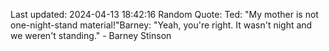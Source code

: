 Last updated: 2024-04-13 18:42:16
Random Quote: Ted: "My mother is not one-night-stand material!"Barney: "Yeah, you're right. It wasn't night and we weren't standing." - Barney Stinson